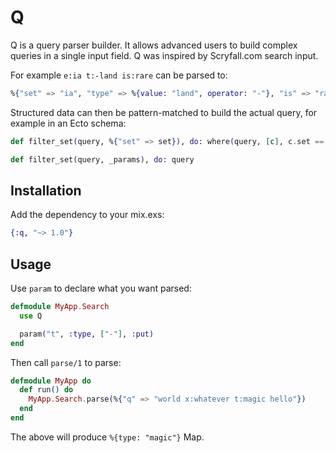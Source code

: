 # Q

Q is a query parser builder. It allows advanced users to build complex queries in a single input field. Q was inspired by Scryfall.com search input.

For example `e:ia t:-land is:rare` can be parsed to:

```elixir
%{"set" => "ia", "type" => %{value: "land", operator: "-"}, "is" => "rare"}
```

Structured data can then be pattern-matched to build the actual query, for example in an Ecto schema:

```elixir
def filter_set(query, %{"set" => set}), do: where(query, [c], c.set == ^set)

def filter_set(query, _params), do: query
```

## Installation


Add the dependency to your mix.exs:

```elixir
{:q, "~> 1.0"}
```


## Usage

Use `param` to declare what you want parsed:

```elixir
defmodule MyApp.Search
  use Q

  param("t", :type, ["-"], :put)
end
```

Then call `parse/1` to parse:

```elixir
defmodule MyApp do
  def run() do
    MyApp.Search.parse(%{"q" => "world x:whatever t:magic hello"})
  end
end
```

The above will produce `%{type: "magic"}` Map.
